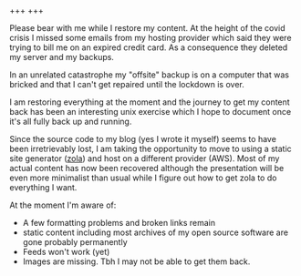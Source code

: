 +++
+++

Please bear with me while I restore my content. At the height of the covid
crisis I missed some emails from my hosting provider which said they were trying
to bill me on an expired credit card.  As a consequence they deleted my server
and my backups.

In an unrelated catastrophe my "offsite" backup is on a computer that was bricked
and that I can't get repaired until the lockdown is over.

I am restoring everything at the moment and the journey to get my content back
has been an interesting unix exercise which I hope to document once it's all
fully back up and running.

Since the source code to my blog (yes I wrote it myself) seems to have been
irretrievably lost, I am taking the opportunity to move to using a static site
generator ([zola](https://www.getzola.org)) and host on a different provider
(AWS). Most of my actual content has now been recovered although the
presentation will be even more minimalist than usual while I figure out how to
get zola to do everything I want.

At the moment I'm aware of:
- A few formatting problems and broken links remain
- static content including most archives of my open source software are gone
  probably permanently
- Feeds won't work (yet)
- Images are missing.  Tbh I may not be able to get them back.
